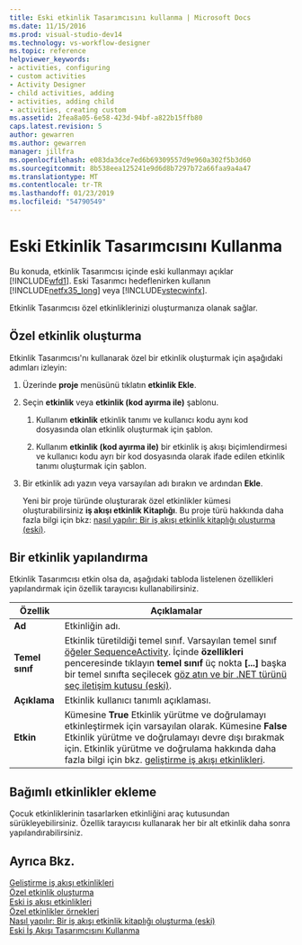 ```yaml
---
title: Eski etkinlik Tasarımcısını kullanma | Microsoft Docs
ms.date: 11/15/2016
ms.prod: visual-studio-dev14
ms.technology: vs-workflow-designer
ms.topic: reference
helpviewer_keywords:
- activities, configuring
- custom activities
- Activity Designer
- child activities, adding
- activities, adding child
- activities, creating custom
ms.assetid: 2fea8a05-6e58-423d-94bf-a822b15ffb80
caps.latest.revision: 5
author: gewarren
ms.author: gewarren
manager: jillfra
ms.openlocfilehash: e083da3dce7ed6b69309557d9e960a302f5b3d60
ms.sourcegitcommit: 8b538eea125241e9d6d8b7297b72a66faa9a4a47
ms.translationtype: MT
ms.contentlocale: tr-TR
ms.lasthandoff: 01/23/2019
ms.locfileid: "54790549"
---
```

# <a name="using-the-legacy-activity-designer"></a>Eski Etkinlik Tasarımcısını Kullanma
Bu konuda, etkinlik Tasarımcısı içinde eski kullanmayı açıklar [!INCLUDE[wfd1](../includes/wfd1-md.md)]. Eski Tasarımcı hedeflenirken kullanın [!INCLUDE[netfx35_long](../includes/netfx35-long-md.md)] veya [!INCLUDE[vstecwinfx](../includes/vstecwinfx-md.md)].  
  
 Etkinlik Tasarımcısı özel etkinliklerinizi oluşturmanıza olanak sağlar.  
  
## <a name="creating-a-custom-activity"></a>Özel etkinlik oluşturma  
 Etkinlik Tasarımcısı'nı kullanarak özel bir etkinlik oluşturmak için aşağıdaki adımları izleyin:  
  
1. Üzerinde **proje** menüsünü tıklatın **etkinlik Ekle**.  
  
2. Seçin **etkinlik** veya **etkinlik (kod ayırma ile)** şablonu.  
  
   1.  Kullanım **etkinlik** etkinlik tanımı ve kullanıcı kodu aynı kod dosyasında olan etkinlik oluşturmak için şablon.  
  
   2.  Kullanım **etkinlik (kod ayırma ile)** bir etkinlik iş akışı biçimlendirmesi ve kullanıcı kodu ayrı bir kod dosyasında olarak ifade edilen etkinlik tanımı oluşturmak için şablon.  
  
3. Bir etkinlik adı yazın veya varsayılan adı bırakın ve ardından **Ekle**.  
  
   Yeni bir proje türünde oluşturarak özel etkinlikler kümesi oluşturabilirsiniz **iş akışı etkinlik Kitaplığı**. Bu proje türü hakkında daha fazla bilgi için bkz: [nasıl yapılır: Bir iş akışı etkinlik kitaplığı oluşturma (eski)](../workflow-designer/how-to-create-a-workflow-activity-library-legacy.md).  
  
## <a name="configuring-an-activity"></a>Bir etkinlik yapılandırma  
 Etkinlik Tasarımcısı etkin olsa da, aşağıdaki tabloda listelenen özellikleri yapılandırmak için özellik tarayıcısı kullanabilirsiniz.  
  
|Özellik|Açıklamalar|  
|--------------|--------------|  
|**Ad**|Etkinliğin adı.|  
|**Temel sınıf**|Etkinlik türetildiği temel sınıf. Varsayılan temel sınıf [öğeler SequenceActivity](http://go.microsoft.com/fwlink?LinkID=65020). İçinde **özellikleri** penceresinde tıklayın **temel sınıf** üç nokta **[...]**  başka bir temel sınıfta seçilecek [göz atın ve bir .NET türünü seç iletişim kutusu (eski)](../workflow-designer/browse-and-select-a-dotnet-type-dialog-box-legacy.md).|  
|**Açıklama**|Etkinlik kullanıcı tanımlı açıklaması.|  
|**Etkin**|Kümesine **True** Etkinlik yürütme ve doğrulamayı etkinleştirmek için varsayılan olarak. Kümesine **False** Etkinlik yürütme ve doğrulamayı devre dışı bırakmak için. Etkinlik yürütme ve doğrulama hakkında daha fazla bilgi için bkz. [geliştirme iş akışı etkinlikleri](http://go.microsoft.com/fwlink?LinkID=65024).|  
  
## <a name="adding-child-activities"></a>Bağımlı etkinlikler ekleme  
 Çocuk etkinliklerinin tasarlarken etkinliğini araç kutusundan sürükleyebilirsiniz. Özellik tarayıcısı kullanarak her bir alt etkinlik daha sonra yapılandırabilirsiniz.  
  
## <a name="see-also"></a>Ayrıca Bkz.  
 [Geliştirme iş akışı etkinlikleri](http://go.microsoft.com/fwlink?LinkID=65024)   
 [Özel etkinlik oluşturma](http://go.microsoft.com/fwlink?LinkID=65021)   
 [Eski iş akışı etkinlikleri](../workflow-designer/legacy-workflow-activities.md)   
 [Özel etkinlikler örnekleri](http://go.microsoft.com/fwlink?LinkID=65022)   
 [Nasıl yapılır: Bir iş akışı etkinlik kitaplığı oluşturma (eski)](../workflow-designer/how-to-create-a-workflow-activity-library-legacy.md)   
 [Eski İş Akışı Tasarımcısını Kullanma](../workflow-designer/using-the-legacy-workflow-designer.md)